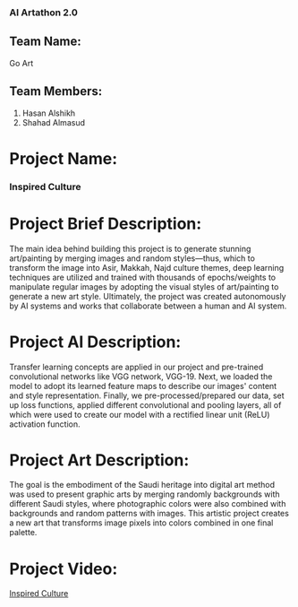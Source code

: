### AI Artathon 2.0

## Team Name:
Go Art

## Team Members:
1. Hasan Alshikh
2. Shahad Almasud

# Project Name:
### Inspired Culture

# Project Brief Description:
The main idea behind building this project is to generate stunning art/painting by merging images and random styles—thus, which to transform the image into Asir, Makkah, Najd culture themes, deep learning techniques are utilized and trained with thousands of epochs/weights to manipulate regular images by adopting the visual styles of art/painting to generate a new art style. Ultimately, the project was created autonomously by AI systems and works that collaborate between a human and AI system.

# Project AI Description:
Transfer learning concepts are applied in our project and pre-trained convolutional networks like VGG network, VGG-19. Next, we loaded the model to adopt its learned feature maps to describe our images' content and style representation. Finally, we pre-processed/prepared our data, set up loss functions, applied different convolutional and pooling layers, all of which were used to create our model with a rectified linear unit (ReLU) activation function.

# Project Art Description:
The goal is the embodiment of the Saudi heritage into digital art method was used to present graphic arts by merging randomly backgrounds with different Saudi styles, where photographic colors were also combined with backgrounds and random patterns with images. This artistic project creates a new art that transforms image pixels into colors combined in one final palette.

# Project Video:
[Inspired Culture](https://www.youtube.com/watch?v=4Qe_aMrOoJQ)



